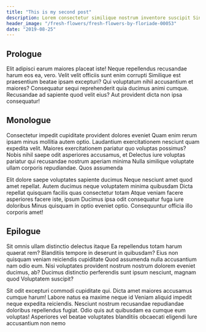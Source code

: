 ```yaml
---
title: "This is my second post"
description: Lorem consectetur similique nostrum inventore suscipit Sint vel nam deserunt quidem aut. Illum non amet cumque laboriosam corporis tempore debitis sapiente.
header_image: "/fresh-flowers/fresh-flowers-by-floriade-00053"
date: "2019-08-25"
---
```

## Prologue
Elit adipisci earum maiores placeat iste! Neque repellendus recusandae harum eos ea, vero. Velit velit officiis sunt enim corrupti Similique est praesentium beatae ipsam excepturi? Qui voluptatum nihil accusantium et maiores? Consequatur sequi reprehenderit quia ducimus animi cumque. Recusandae ad sapiente quod velit eius? Aut provident dicta non ipsa consequatur!

## Monologue
Consectetur impedit cupiditate provident dolores eveniet Quam enim rerum ipsam minus mollitia autem optio. Laudantium exercitationem nesciunt quam expedita velit. Maiores exercitationem pariatur quo voluptas possimus? Nobis nihil saepe odit asperiores accusamus, et Delectus iure voluptas pariatur qui recusandae nostrum aperiam minima Nulla similique voluptate ullam corporis repudiandae. Quos assumenda

Elit dolore saepe voluptates sapiente ducimus Neque nesciunt amet quod amet repellat. Autem ducimus neque voluptatem minima quibusdam Dicta repellat quisquam facilis quas consectetur totam Atque veniam facere asperiores facere iste, ipsum Ducimus ipsa odit consequatur fuga iure doloribus Minus quisquam in optio eveniet optio. Consequuntur officia illo corporis amet!

## Epilogue
Sit omnis ullam distinctio delectus itaque Ea repellendus totam harum quaerat rem? Blanditiis tempore in deserunt in quibusdam? Eius non quisquam veniam reiciendis cupiditate Quod assumenda nulla accusantium nam odio eum. Nisi voluptates provident nostrum nostrum dolorem eveniet ducimus, ab? Ducimus distinctio perferendis sunt ipsum nesciunt, magnam quod Voluptatem suscipit?

Sit odit excepturi commodi cupiditate qui. Dicta amet maiores accusamus cumque harum! Labore natus ea maxime neque id Veniam aliquid impedit neque expedita reiciendis. Nesciunt nostrum recusandae repudiandae doloribus repellendus fugiat. Odio quis aut quibusdam ea cumque eum voluptas! Asperiores vel beatae voluptates blanditiis obcaecati eligendi Iure accusantium non nemo
